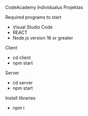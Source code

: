 CodeAcademy Individualus Projektas

Required programs to start
* Visual Studio Code
* REACT
* Node.js version 16 or greater
  
Client
* cd client
* npm start

Server
* cd server
* npm start
  
Install libraries
* npm i

